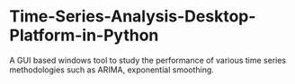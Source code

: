 # Time-Series-Analysis-Desktop-Platform-in-Python
A GUI based windows tool to study the performance of various time series methodologies such as ARIMA, exponential smoothing.
